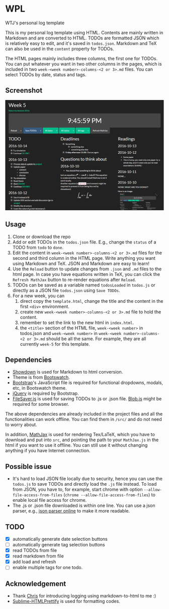 # WPL
WTJ's personal log template

This is my personal log template using HTML. Contents are mainly written in Markdown and are converted to HTML. TODOs are formatted JSON which is relatively easy to edit, and it's saved in `todos.json`. Markdown and TeX can also be used in the `content` property for TODOs.

The HTML pages mainly includes three columns, the first one for TODOs. You can put whatever you want in two other columns in the pages, which is included in two `week-<week number>-columns-<2 or 3>.md` files. You can select TODOs by date, status and tags.

## Screenshot
![example](https://raw.githubusercontent.com/jwt625/WPL/master/fig/example.png)

## Usage

1. Clone or download the repo
2. Add or edit TODOs in the `todos.json` file. E.g., change the `status` of a TODO from `todo` to `done`.
2. Edit the content in `week-<week number>-columns-<2 or 3>.md` files for the second and third column in the HTML page. Write anything you want using Markdown and TeX. JSON and Markdown are easy to learn!
3. Use the `Reload` button to update changes from `.json` and `.md` files to the html page. In case you have equations written in TeX, you can click the `Refresh MathJax` button to re-render equations after `Reload`.
4. TODOs can be saved as a variable named `todosLoaded` in `todos.js` or directly as a JSON file `todos.json` using `Save TODOs`.
5. For a new week, you can
	1. direct copy the `template.html`, change the title and the content in the first `<div>` environment.
	2. create new `week-<week number>-columns-<2 or 3>.md` file to hold the content.
	3. remember to set the link to the new html in `index.html`.
	4. the `<title>` section of the HTML file, `week-<week number>` in todos.json and `week-<week number>` in `week-<week number>-columns-<2 or 3>.md` should be all the same. For example, they are all currently `week-5` for this template.


## Dependencies

- [Showdown](https://github.com/showdownjs/showdown) is used for Markdown to html conversion.
- Theme is from [Bootswatch](http://bootswatch.com).
- [Bootstrap](http://getbootstrap.com/)'s JavaScript file is required for functional dropdowns, modals, etc, in Bootswatch theme.
- [jQuery](https://jquery.com/) is required by Bootstrap.
- [FileSaver.js](https://github.com/eligrey/FileSaver.js) is used for saving TODOs to .js or .json file. [Blob.js](https://github.com/eligrey/Blob.js) might be required for some browser.

The above dependencies are already included in the project files and all the functionalities can work offline. You can find them in `/src/` and do not need to worry about.

In addition, [MathJax](http://www.mathjax.org/) is used for rendering Tex/LaTeX, 
which you have to download and put into `src`, and pointing the path to your `MathJax.js` in the html if you want to use it offline. You can still use it without changing anything if you have Internet connection.

## Possible issue

- It's hard to load JSON file locally due to security, hence you can use the `todos.js` to save TODOs and directly load the `.js` file instead. To load from JSON, you have to, for example, start chrome with option `--allow-file-access-from-files` (`chrome --allow-file-access-from-files`) to enable local file access for chrome.
- The .js or .json file downloaded is within one line. You can use a json parser, e.g., [json parser online](http://json.parser.online.fr/) to make it more readable.


## TODO
- [x] automatically generate date selection buttons
- [ ] automatically generate tag selection buttons
- [x] read TODOs from file
- [x] read markdown from file
- [x] add load and refresh
- [ ] enable multiple tags for one todo.

## Acknowledgement
- Thank [Chris](https://github.com/CSarabalis) for introducing logging using markdown-to-html to me :)
- [Sublime-HTMLPrettify](https://github.com/victorporof/Sublime-HTMLPrettify) is used for formatting codes.